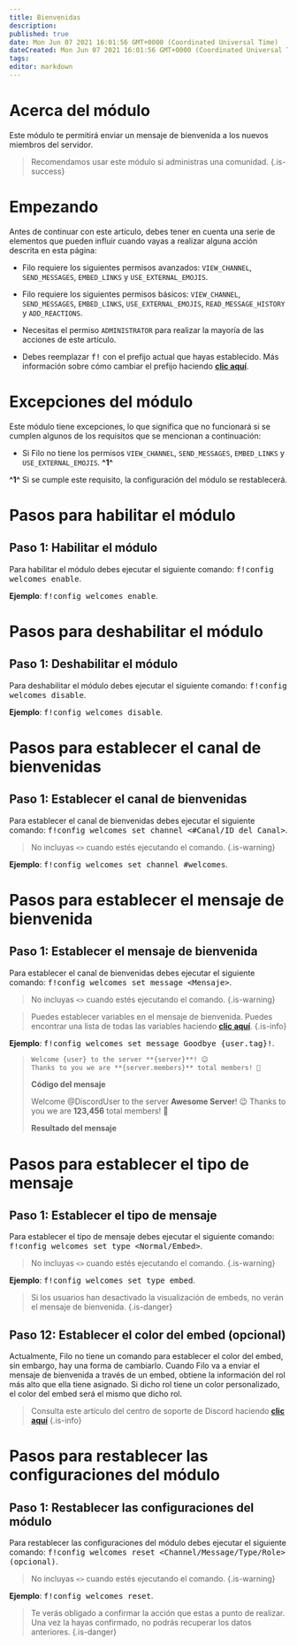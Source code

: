 ```yaml
---
title: Bienvenidas
description:
published: true
date: Mon Jun 07 2021 16:01:56 GMT+0000 (Coordinated Universal Time)
dateCreated: Mon Jun 07 2021 16:01:56 GMT+0000 (Coordinated Universal Time)
tags:
editor: markdown
---
```


# Acerca del módulo

Este módulo te permitirá enviar un mensaje de bienvenida a los nuevos miembros del servidor.

> Recomendamos usar este módulo si administras una comunidad.
{.is-success}

# Empezando

Antes de continuar con este artículo, debes tener en cuenta una serie de elementos que pueden influir cuando vayas a realizar alguna acción descrita en esta página:

- Filo requiere los siguientes permisos avanzados: ``VIEW_CHANNEL``, ``SEND_MESSAGES``, ``EMBED_LINKS`` y ``USE_EXTERNAL_EMOJIS``.

- Filo requiere los siguientes permisos básicos: ``VIEW_CHANNEL``, ``SEND_MESSAGES``, ``EMBED_LINKS``, ``USE_EXTERNAL_EMOJIS``, ``READ_MESSAGE_HISTORY`` y ``ADD_REACTIONS``.

- Necesitas el permiso ``ADMINISTRATOR`` para realizar la mayoría de las acciones de este artículo.

- Debes reemplazar <kbd>f!</kbd> con el prefijo actual que hayas establecido. Más información sobre cómo cambiar el prefijo haciendo **[clic aquí](es/modules/prefix)**.

# Excepciones del módulo

Este módulo tiene excepciones, lo que significa que no funcionará si se cumplen algunos de los requisitos que se mencionan a continuación:

- Si Filo no tiene los permisos ``VIEW_CHANNEL``, ``SEND_MESSAGES``, ``EMBED_LINKS`` y ``USE_EXTERNAL_EMOJIS``. **^1^**

**^1^** Si se cumple este requisito, la configuración del módulo se restablecerá.

# Pasos para habilitar el módulo

## **Paso 1**: Habilitar el módulo

Para habilitar el módulo debes ejecutar el siguiente comando: <kbd>f!config welcomes enable</kbd>.

**Ejemplo**: <kbd>f!config welcomes enable</kbd>.

# Pasos para deshabilitar el módulo

## **Paso 1**: Deshabilitar el módulo

Para deshabilitar el módulo debes ejecutar el siguiente comando: <kbd>f!config welcomes disable</kbd>.

**Ejemplo**: <kbd>f!config welcomes disable</kbd>.

# Pasos para establecer el canal de bienvenidas

## **Paso 1**: Establecer el canal de bienvenidas

Para establecer el canal de bienvenidas debes ejecutar el siguiente comando: <kbd>f!config welcomes set channel \<#Canal/ID del Canal></kbd>.

> No incluyas ``<>`` cuando estés ejecutando el comando.
{.is-warning}

**Ejemplo**: <kbd>f!config welcomes set channel #welcomes</kbd>.

# Pasos para establecer el mensaje de bienvenida

## **Paso 1**: Establecer el mensaje de bienvenida

Para establecer el canal de bienvenidas debes ejecutar el siguiente comando: <kbd>f!config welcomes set message \<Mensaje></kbd>.

> No incluyas ``<>`` cuando estés ejecutando el comando.
{.is-warning}

> Puedes establecer variables en el mensaje de bienvenida. Puedes encontrar una lista de todas las variables haciendo **[clic aquí](/es/modules/welcomes/variables)**.
{.is-info}

**Ejemplo**: <kbd>f!config welcomes set message Goodbye {user.tag}!</kbd>.

> ```md
> Welcome {user} to the server **{server}**! 😉
> Thanks to you we are **{server.members}** total members! 🎉
> ```
> **Código del mensaje**
>
> Welcome @DiscordUser to the server **Awesome Server**! 😉
> Thanks to you we are **123,456** total members! 🎉
>
> **Resultado del mensaje**

# Pasos para establecer el tipo de mensaje

## **Paso 1**: Establecer el tipo de mensaje

Para establecer el tipo de mensaje debes ejecutar el siguiente comando: <kbd>f!config welcomes set type \<Normal/Embed></kbd>.

> No incluyas ``<>`` cuando estés ejecutando el comando.
{.is-warning}

**Ejemplo**: <kbd>f!config welcomes set type embed</kbd>.

> Si los usuarios han desactivado la visualización de embeds, no verán el mensaje de bienvenida.
{.is-danger}

## **Paso 12**: Establecer el color del embed (opcional)

Actualmente, Filo no tiene un comando para establecer el color del embed, sin embargo, hay una forma de cambiarlo. Cuando Filo va a enviar el mensaje de bienvenida a través de un embed, obtiene la información del rol más alto que ella tiene asignado. Si dicho rol tiene un color personalizado, el color del embed será el mismo que dicho rol.

> Consulta este artículo del centro de soporte de Discord haciendo **[clic aquí](https://support.discord.com/hc/en-us/articles/214836687)**
{.is-info}

# Pasos para restablecer las configuraciones del módulo

## **Paso 1**: Restablecer las configuraciones del módulo

Para restablecer las configuraciones del módulo debes ejecutar el siguiente comando: <kbd>f!config welcomes reset \<Channel/Message/Type/Role> (opcional)</kbd>.

> No incluyas ``<>`` cuando estés ejecutando el comando.
{.is-warning}

**Ejemplo**: <kbd>f!config welcomes reset</kbd>.

> Te verás obligado a confirmar la acción que estas a punto de realizar. Una vez la hayas confirmado, no podrás recuperar los datos anteriores.
{.is-danger}
